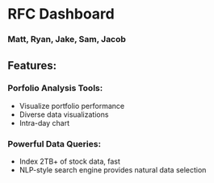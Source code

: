 # RFC Dashboard
### Matt, Ryan, Jake, Sam, Jacob

## Features:

### Porfolio Analysis Tools:
- Visualize portfolio performance
- Diverse data visualizations
- Intra-day chart

### Powerful Data Queries:
- Index 2TB+ of stock data, fast
- NLP-style search engine provides natural data selection